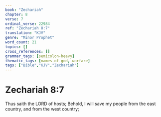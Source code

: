 ```yaml
---
book: "Zechariah"
chapter: 8
verse: 7
ordinal_verse: 22984
ref: "Zechariah 8:7"
translation: "KJV"
genre: "Minor Prophet"
word_count: 21
topics: []
cross_references: []
grammar_tags: [semicolon-heavy]
thematic_tags: [names-of-god, warfare]
tags: ["Bible","KJV","Zechariah"]
---
```


# Zechariah 8:7

Thus saith the LORD of hosts; Behold, I will save my people from the east country, and from the west country;
